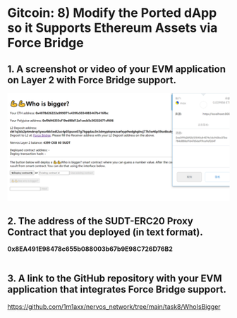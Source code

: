 # Gitcoin: 8) Modify the Ported dApp so it Supports Ethereum Assets via Force Bridge


## 1. A screenshot or video of your EVM application on Layer 2 with Force Bridge support.


![](1.png)



## 2. The address of the SUDT-ERC20 Proxy Contract that you deployed (in text format).


   <b>0x8EA491E98478c655b088003b67b9E98C726D76B2</b> <br><br>

## 3. A link to the GitHub repository with your EVM application that integrates Force Bridge support.


https://github.com/1m1axx/nervos_network/tree/main/task8/WhoIsBigger
